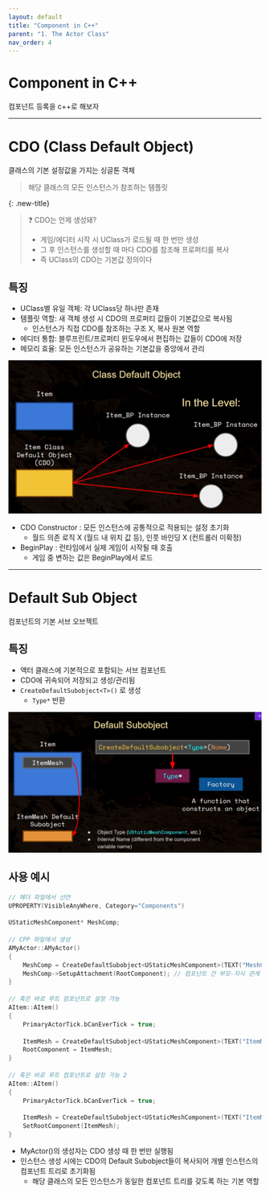 ```yaml
---
layout: default
title: "Component in C++"
parent: "1. The Actor Class"
nav_order: 4
---
```


# Component in C++
컴포넌트 등록을 c++로 해보자

---

# CDO (Class Default Object)
클래스의 기본 설정값을 가지는 싱글톤 객체
> 해당 클래스의 모든 인스턴스가 참조하는 템플릿

{: .new-title}
> ❓ CDO는 언제 생성돼?
> - 게임/에디터 시작 시 UClass가 로드될 때 한 번만 생성
> - 그 후 인스턴스를 생성할 때 마다 CDO를 참조해 프로퍼티를 복사
> - 즉 UClass의 CDO는 기본값 정의이다

## 특징
- UClass별 유일 객체: 각 UClass당 하나만 존재
- 템플릿 역할: 새 객체 생성 시 CDO의 프로퍼티 값들이 기본값으로 복사됨
  - 인스턴스가 직접 CDO를 참조하는 구조 X, 복사 원본 역할
- 에디터 통합: 블루프린트/프로퍼티 윈도우에서 편집하는 값들이 CDO에 저장
- 메모리 효율: 모든 인스턴스가 공유하는 기본값을 중앙에서 관리

![](../../../../../images/UECOD.png)

- CDO Constructor : 모든 인스턴스에 공통적으로 적용되는 설정 초기화
  - 월드 의존 로직 X (월드 내 위치 값 등), 인풋 바인딩 X (컨트롤러 미확정) 
- BeginPlay : 런타임에서 실제 게임이 시작될 때 호출
  - 게임 중 변하는 값은 BeginPlay에서 로드

---

# Default Sub Object
컴포넌트의 기본 서브 오브젝트

## 특징
- 액터 클래스에 기본적으로 포함되는 서브 컴포넌트
- CDO에 귀속되어 저장되고 생성/관리됨
- `CreateDefaultSubobject<T>()` 로 생성
  - `Type*` 반환 

![](../../../../../images/UEDSO.png)

## 사용 예시
```c++
// 헤더 파일에서 선언
UPROPERTY(VisibleAnyWhere, Category="Components")

UStaticMeshComponent* MeshComp;

// CPP 파일에서 생성
AMyActor::AMyActor()
{
    MeshComp = CreateDefaultSubobject<UStaticMeshComponent>(TEXT("MeshComp"));
    MeshComp->SetupAttachment(RootComponent); // 컴포넌트 간 부모-자식 관계 설정
}

// 혹은 바로 루트 컴포넌트로 설정 가능
AItem::AItem()
{
	PrimaryActorTick.bCanEverTick = true;

	ItemMesh = CreateDefaultSubobject<UStaticMeshComponent>(TEXT("ItemMeshComponent"));
	RootComponent = ItemMesh;
}

// 혹은 바로 루트 컴포넌트로 설정 가능 2
AItem::AItem()
{
	PrimaryActorTick.bCanEverTick = true;

	ItemMesh = CreateDefaultSubobject<UStaticMeshComponent>(TEXT("ItemMeshComponent"));
	SetRootComponent(ItemMesh);
}
```

- MyActor()의 생성자는 CDO 생성 때 한 번만 실행됨
- 인스턴스 생성 시에는 CDO의 Default Subobject들이 복사되어 개별 인스턴스의 컴포넌트 트리로 초기화됨
  - 해당 클래스의 모든 인스턴스가 동일한 컴포넌트 트리를 갖도록 하는 기본 역할
